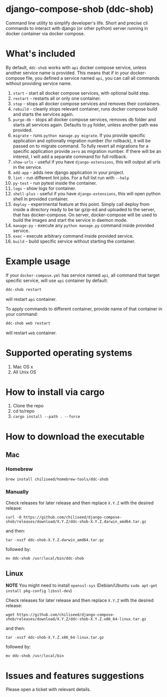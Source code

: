 # django-compose-shob (ddc-shob)
Command line utility to simplify developer's life. Short and precise cli commands to interact with django (or other python) server running in docker container via docker compose.


# What's included

By default, `ddc-shob` works with `api` docker compose service, unless another service name is provided.
This means that if in your docker-compose file, you defined a service named `api`, you can call all commands
without providing service name.

1. `start` - start all docker compose services, with optional build step.
2. `restart` - restarts all or only one container. 
3. `stop` - stops all docker compose services and removes their containers.
4. `rebuild` - cleanly stops relevant container, runs docker compose build and starts the services again.
5. `purge-db` - stops all docker compose services, removes db folder and starts all services again. Defaults to `pg` folder, unless another path was provided.
6. `migrate` - runs `python manage.py migrate`. If you provide specific application and optionally migration number (for rollback), it will be passed on to migrate command. To fully revert all migrations for a specific application provide `zero` as migration number.
If there will be an interest, I will add a separate command for full rollback. 
7. `show-urls` - useful if you have `django-extensions`, this will output all urls in the service.
8. `add-app` - adds new django application in your project.
9. `lint` - run different lint jobs. For a full list run with `--help`
10. `py-test` - run pytest inside the container.
11. `logs` - show logs for container.
12. `shell-plus` - useful if you have `django-extensions`, this will open python shell in provided container.
13. `deploy` - experimental feature at this point. Simply call deploy from inside a directory ready to be tar gzip-ed and uploaded to the server, that has docker-compose. 
On server, docker-compose will be used to build the images and start the service in daemon mode.
14. `manage-py` - execute any `python manage.py` command inside provided service.
15. `exec` - execute arbitrary command inside provided service.
16. `build` - build specific service without starting the container.

# Example usage

If your `docker-compose.yml` has service named `api`, all command that target specific service, will use `api` container by default:

```bash
ddc-shob restart
```

will restart `api` container.

To apply commands to different container, provide name of that container in your command:

```bash
ddc-shob web restart
```

will restart `web` container.

# Supported operating systems

1. Mac OS x
2. All Unix OS

# How to install via cargo

1. Clone the repo
2. cd to/repo
3. `cargo install --path . --force`


# How to download the executable

## Mac

### Homebrew

``brew install chiliseed/homebrew-tools/ddc-shob``

### Manually

Check releases for later release and then replace `X.Y.Z` with the desired release:

``curl -O https://github.com/chiliseed/django-compose-shob/releases/download/X.Y.Z/ddc-shob-X.Y.Z.darwin_amd64.tar.gz``

and then:

``tar -xvzf ddc-shob-X.Y.Z.darwin_amd64.tar.gz``

followed by:

``mv ddc-shob /usr/local/bin/ddc-shob``

## Linux

**NOTE** You might need to install ``openssl-sys`` (Debian/Ubuntu ``sudo apt-get install pkg-config libssl-dev``) 

Check releases for later release and then replace `X.Y.Z` with the desired release:

``wget https://github.com/chiliseed/django-compose-shob/releases/download/X.Y.Z/ddc-shob-X.Y.Z.x86_64-linux.tar.gz``

and then:

``tar -xvzf ddc-shob-X.Y.Z.x86_64-linux.tar.gz``

followed by:

``mv ddc-shob /usr/local/bin``


# Issues and features suggestions

Please open a ticket with relevant details.
